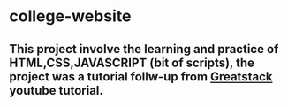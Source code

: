 # college-website
## This project involve the learning and practice of HTML,CSS,JAVASCRIPT (bit of scripts), the project was a tutorial follw-up from [Greatstack](https://www.youtube.com/watch?v=oYRda7UtuhA&list=PLjwm_8O3suyP5kGKmwS_DM0Hs1j7fshi5) youtube tutorial.
